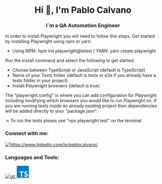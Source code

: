 <h1 align="center">Hi 👋, I'm Pablo Calvano</h1>
<h3 align="center">I´m a QA Automation Engineer</h3>

In order to install Playwright you will need to follow this steps:
Get started by installing Playwright using npm or yarn.
 - Using NPM: npm init playwright@latest / YARN: yarn create playwright

Run the install command and select the following to get started:

  - Choose between TypeScript or JavaScript (default is TypeScript)
  - Name of your Tests folder (default is tests or e2e if you already have a tests folder in your project)
  - Install Playwright browsers (default is true)  

The "playwright.config" is where you can add configuration for Playwright including modifying which browsers you would like to run Playwright on. If you are running tests inside an already existing project then dependencies will be added directly to your "package.json".

->  To run the tests please use "npx playwright test" on the terminal 


<h3 align="left">Connect with me:</h3>
<p align="left">
<a href="https://linkedin.com/in/https://www.linkedin.com/in/pablocalvano/" target="blank"><img align="center" src="https://raw.githubusercontent.com/rahuldkjain/github-profile-readme-generator/master/src/images/icons/Social/linked-in-alt.svg" alt="https://www.linkedin.com/in/pablocalvano/" height="30" width="40" /></a>
</p>

<h3 align="left">Languages and Tools:</h3>
<p align="left"> <a href="https://git-scm.com/" target="_blank" rel="noreferrer"> <img src="https://www.vectorlogo.zone/logos/git-scm/git-scm-icon.svg" alt="git" width="40" height="40"/> </a> <a href="https://www.typescriptlang.org/" target="_blank" rel="noreferrer"> <img src="https://raw.githubusercontent.com/devicons/devicon/master/icons/typescript/typescript-original.svg" alt="typescript" width="40" height="40"/> </a> </p>
